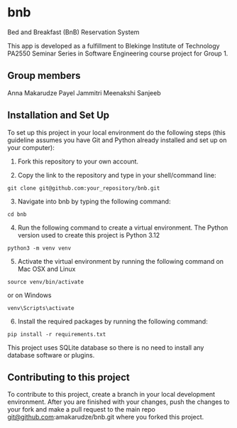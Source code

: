 # bnb
Bed and Breakfast (BnB) Reservation System

This app is developed as a fulfillment to Blekinge Institute of Technology PA2550 Seminar Series in Software 
Engineering course project for Group 1.

## Group members
Anna Makarudze
Payel
Jammitri
Meenakshi
Sanjeeb

## Installation and Set Up
To set up this project in your local environment do the following steps (this guideline assumes you have Git and Python
already installed and set up on your computer):

1. Fork this repository to your own account.

2. Copy the link to the repository and type in your shell/command line:

```git clone git@github.com:your_repository/bnb.git```

3. Navigate into bnb by typing the following command:

```cd bnb```

4. Run the following command to create a virtual environment. The Python version used to create this project is Python 
3.12

```python3 -m venv venv```

5. Activate the virtual environment by running the following command on Mac OSX and Linux

```source venv/bin/activate```

or on Windows

```venv\Scripts\activate```

6. Install the required packages by running the following command:

```pip install -r requirements.txt```

This project uses SQLite database so there is no need to install any database software or plugins.

## Contributing to this project
To contribute to this project, create a branch in your local development environment. After you are finished with your 
changes, push the changes to your fork and make a pull request to the main repo 
git@github.com:amakarudze/bnb.git where you forked this project.